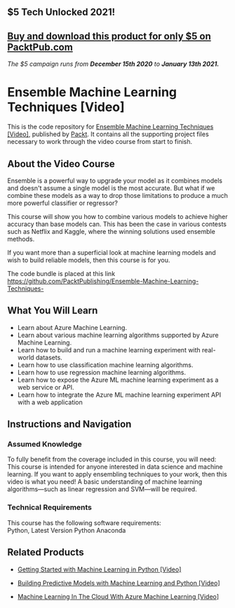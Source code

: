 ## $5 Tech Unlocked 2021!
[Buy and download this product for only $5 on PacktPub.com](https://www.packtpub.com/)
-----
*The $5 campaign         runs from __December 15th 2020__ to __January 13th 2021.__*

# Ensemble Machine Learning Techniques [Video]
This is the code repository for [Ensemble Machine Learning Techniques [Video]](https://www.packtpub.com/big-data-and-business-intelligence/ensemble-machine-learning-techniques-video?utm_source=github&utm_medium=repository&utm_campaign=9781788392716), published by [Packt](https://www.packtpub.com/?utm_source=github). It contains all the supporting project files necessary to work through the video course from start to finish.
## About the Video Course
Ensemble is a powerful way to upgrade your model as it combines models and doesn't assume a single model is the most accurate. But what if we combine these models as a way to drop those limitations to produce a much more powerful classifier or regressor?

This course will show you how to combine various models to achieve higher accuracy than base models can. This has been the case in various contests such as Netflix and Kaggle, where the winning solutions used ensemble methods.

If you want more than a superficial look at machine learning models and wish to build reliable models, then this course is for you.

The code bundle is placed at this link https://github.com/PacktPublishing/Ensemble-Machine-Learning-Techniques-

<H2>What You Will Learn</H2>
<DIV class=book-info-will-learn-text>
<UL>
<LI><SPAN id=what_you_will_learn_c class=sugar_field>Learn about Azure Machine Learning.</SPAN> 
<LI><SPAN id=what_you_will_learn_c class=sugar_field>Learn about various machine learning algorithms supported by Azure Machine Learning.</SPAN> 
<LI><SPAN id=what_you_will_learn_c class=sugar_field>Learn how to build and run a machine learning experiment with real-world datasets. </SPAN><BR><SPAN id=what_you_will_learn_c class=sugar_field></SPAN>
<LI><SPAN id=what_you_will_learn_c class=sugar_field>Learn how to use classification machine learning algorithms.</SPAN> 
<LI><SPAN id=what_you_will_learn_c class=sugar_field>Learn how to use regression machine learning algorithms.</SPAN> 
<LI><SPAN id=what_you_will_learn_c class=sugar_field>Learn how to expose the Azure ML machine learning experiment as a web service or API.</SPAN> 
<LI><SPAN id=what_you_will_learn_c class=sugar_field>Learn how to integrate the Azure ML machine learning experiment API with a web application</SPAN> </LI></UL></DIV>

## Instructions and Navigation
### Assumed Knowledge
To fully benefit from the coverage included in this course, you will need:<br/>
This course is intended for anyone interested in data science and machine learning. If you want to apply ensembling techniques to your work, then this video is what you need! A basic understanding of machine learning algorithms—such as linear regression and SVM—will be required. 
### Technical Requirements
This course has the following software requirements:<br/>
Python, Latest Version
Python Anaconda 


## Related Products
* [Getting Started with Machine Learning in Python [Video]](https://www.packtpub.com/application-development/getting-started-machine-learning-python-video?utm_source=github&utm_medium=repository&utm_campaign=9781788477437)

* [Building Predictive Models with Machine Learning and Python [Video]](https://www.packtpub.com/big-data-and-business-intelligence/building-predictive-models-machine-learning-and-python-video?utm_source=github&utm_medium=repository&utm_campaign=9781789132113)

* [Machine Learning In The Cloud With Azure Machine Learning [Video]](https://www.packtpub.com/application-development/machine-learning-cloud-azure-machine-learning-video?utm_source=github&utm_medium=repository&utm_campaign=9781789347524)

